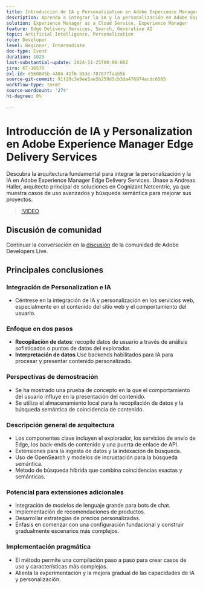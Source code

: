 ```yaml
---
title: Introducción de IA y Personalization en Adobe Experience Manager Edge Delivery Services
description: Aprenda a integrar la IA y la personalización en Adobe Experience Manager Edge Delivery Services con la arquitectura básica, la búsqueda semántica y los casos de uso avanzados que muestra Andreas Haller, arquitecto de soluciones principales en Cognizant Netcentric.
solution: Experience Manager as a Cloud Service, Experience Manager
feature: Edge Delivery Services, Search, Generative AI
topic: Artificial Intelligence, Personalization
role: Developer
level: Beginner, Intermediate
doc-type: Event
duration: 1029
last-substantial-update: 2024-11-25T00:00:00Z
jira: KT-16578
exl-id: d560045b-4404-41f6-b53e-787877faab5b
source-git-commit: 91f20c3e9ee5ae5b259d5cb3da476974acdc6585
workflow-type: tm+mt
source-wordcount: '274'
ht-degree: 0%

---
```


# Introducción de IA y Personalization en Adobe Experience Manager Edge Delivery Services

Descubra la arquitectura fundamental para integrar la personalización y la IA en Adobe Experience Manager Edge Delivery Services. Únase a Andreas Haller, arquitecto principal de soluciones en Cognizant Netcentric, ya que muestra casos de uso avanzados y búsqueda semántica para mejorar sus proyectos.

>[!VIDEO](https://video.tv.adobe.com/v/3440405/?learn=on&enablevpops)

## Discusión de comunidad

Continuar la conversación en la [discusión](https://adobe.ly/3Z0PtJF) de la comunidad de Adobe Developers Live.

## Principales conclusiones

### Integración de Personalization e IA

* Céntrese en la integración de IA y personalización en los servicios web, especialmente en el contenido del sitio web y el comportamiento del usuario.

### Enfoque en dos pasos

* **Recopilación de datos**: recopile datos de usuario a través de análisis sofisticados o puntos de datos del explorador.
* **Interpretación de datos** Use backends habilitados para IA para procesar y presentar contenido personalizado.

### Perspectivas de demostración

* Se ha mostrado una prueba de concepto en la que el comportamiento del usuario influye en la presentación del contenido.
* Se utiliza el almacenamiento local para la recopilación de datos y la búsqueda semántica de coincidencia de contenido.

### Descripción general de arquitectura

* Los componentes clave incluyen el explorador, los servicios de envío de Edge, los back-ends de contenido y una puerta de enlace de API.
* Extensiones para la ingesta de datos y la indexación de búsqueda.
* Uso de OpenSearch y modelos de incrustación para la búsqueda semántica.
* Método de búsqueda híbrida que combina coincidencias exactas y semánticas.

### Potencial para extensiones adicionales

* Integración de modelos de lenguaje grande para bots de chat.
* Implementación de recomendaciones de productos.
* Desarrollar estrategias de precios personalizadas.
* Énfasis en comenzar con una configuración fundacional y construir gradualmente escenarios más complejos.

### Implementación pragmática

* El método permite una compilación paso a paso para crear casos de uso y características más complejos.
* Alienta la experimentación y la mejora gradual de las capacidades de IA y personalización.
